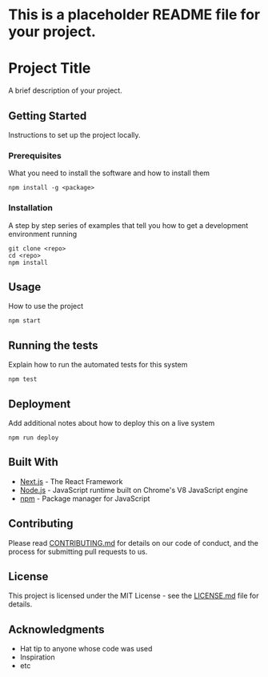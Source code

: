 # This is a placeholder README file for your project.

# Project Title

A brief description of your project.

## Getting Started

Instructions to set up the project locally.

### Prerequisites

What you need to install the software and how to install them

```
npm install -g <package>
```

### Installation

A step by step series of examples that tell you how to get a development environment running

```
git clone <repo>
cd <repo>
npm install
```

## Usage

How to use the project

```
npm start
```

## Running the tests

Explain how to run the automated tests for this system

```
npm test
```

## Deployment

Add additional notes about how to deploy this on a live system

```
npm run deploy
```

## Built With

* [Next.js](https://nextjs.org/) - The React Framework
* [Node.js](https://nodejs.org/) - JavaScript runtime built on Chrome's V8 JavaScript engine
* [npm](https://www.npmjs.com/) - Package manager for JavaScript

## Contributing

Please read [CONTRIBUTING.md](file:///d%3A/IITH/Projects/Portfolio/ubuntu-portfolio/CONTRIBUTING.md) for details on our code of conduct, and the process for submitting pull requests to us.

## License

This project is licensed under the MIT License - see the [LICENSE.md](file:///d%3A/IITH/Projects/Portfolio/ubuntu-portfolio/LICENSE.md) file for details.

## Acknowledgments

* Hat tip to anyone whose code was used
* Inspiration
* etc